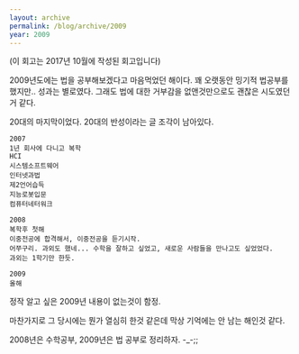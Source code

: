 ```yaml
---
layout: archive
permalink: /blog/archive/2009
year: 2009
---
```


(이 회고는 2017년 10월에 작성된 회고입니다)

2009년도에는 법을 공부해보겠다고 마음먹었던 해이다. 꽤 오랫동안 밍기적 법공부를 했지만.. 성과는 별로였다. 그래도 법에 대한 거부감을 없앤것만으로도 괜찮은 시도였던거 같다.

20대의 마지막이었다. 20대의 반성이라는 글 조각이 남아있다.

```
2007
1년 회사에 다니고 복학
HCI
시스템소프트웨어
인터넷과법
제2언어습득
지능로봇입문
컴퓨터네터워크

2008
복학후 첫해
이중전공에 합격해서, 이중전공을 듣기시작.
어쭈구리. 과외도 했네... 수학을 잘하고 싶었고, 새로운 사람들을 만나고도 싶었었다.
과외는 1학기만 한듯.

2009
올해
```

정작 알고 싶은 2009년 내용이 없는것이 함정.

마찬가지로 그 당시에는 뭔가 열심히 한것 같은데 막상 기억에는 안 남는 해인것 같다.

2008년은 수학공부, 2009년은 법 공부로 정리하자. -_-;;
